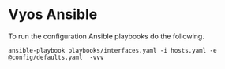 # Vyos Ansible
To run the configuration Ansible playbooks do the following.
```Ansible Commands
ansible-playbook playbooks/interfaces.yaml -i hosts.yaml -e @config/defaults.yaml  -vvv

```